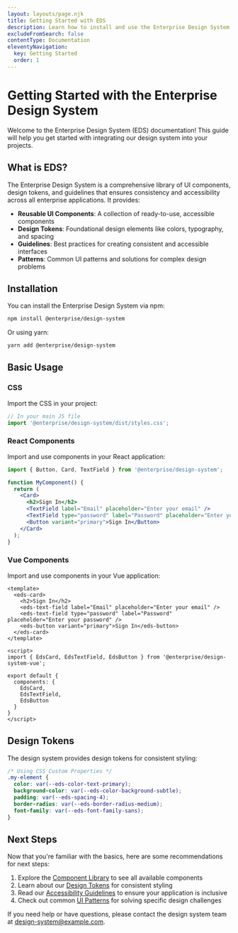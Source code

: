 ```yaml
---
layout: layouts/page.njk
title: Getting Started with EDS
description: Learn how to install and use the Enterprise Design System in your projects
excludeFromSearch: false
contentType: Documentation
eleventyNavigation:
  key: Getting Started
  order: 1
---
```


# Getting Started with the Enterprise Design System

Welcome to the Enterprise Design System (EDS) documentation! This guide will help you get started with integrating our design system into your projects.

## What is EDS?

The Enterprise Design System is a comprehensive library of UI components, design tokens, and guidelines that ensures consistency and accessibility across all enterprise applications. It provides:

- **Reusable UI Components**: A collection of ready-to-use, accessible components
- **Design Tokens**: Foundational design elements like colors, typography, and spacing
- **Guidelines**: Best practices for creating consistent and accessible interfaces
- **Patterns**: Common UI patterns and solutions for complex design problems

## Installation

You can install the Enterprise Design System via npm:

```bash
npm install @enterprise/design-system
```

Or using yarn:

```bash
yarn add @enterprise/design-system
```

## Basic Usage

### CSS

Import the CSS in your project:

```js
// In your main JS file
import '@enterprise/design-system/dist/styles.css';
```

### React Components

Import and use components in your React application:

```jsx
import { Button, Card, TextField } from '@enterprise/design-system';

function MyComponent() {
  return (
    <Card>
      <h2>Sign In</h2>
      <TextField label="Email" placeholder="Enter your email" />
      <TextField type="password" label="Password" placeholder="Enter your password" />
      <Button variant="primary">Sign In</Button>
    </Card>
  );
}
```

### Vue Components

Import and use components in your Vue application:

```vue
<template>
  <eds-card>
    <h2>Sign In</h2>
    <eds-text-field label="Email" placeholder="Enter your email" />
    <eds-text-field type="password" label="Password" placeholder="Enter your password" />
    <eds-button variant="primary">Sign In</eds-button>
  </eds-card>
</template>

<script>
import { EdsCard, EdsTextField, EdsButton } from '@enterprise/design-system-vue';

export default {
  components: {
    EdsCard,
    EdsTextField,
    EdsButton
  }
}
</script>
```

## Design Tokens

The design system provides design tokens for consistent styling:

```css
/* Using CSS Custom Properties */
.my-element {
  color: var(--eds-color-text-primary);
  background-color: var(--eds-color-background-subtle);
  padding: var(--eds-spacing-4);
  border-radius: var(--eds-border-radius-medium);
  font-family: var(--eds-font-family-sans);
}
```

## Next Steps

Now that you're familiar with the basics, here are some recommendations for next steps:

1. Explore the [Component Library](/components/) to see all available components
2. Learn about our [Design Tokens](/design-tokens/) for consistent styling
3. Read our [Accessibility Guidelines](/guidelines/accessibility/) to ensure your application is inclusive
4. Check out common [UI Patterns](/patterns/) for solving specific design challenges

If you need help or have questions, please contact the design system team at [design-system@example.com](mailto:design-system@example.com).